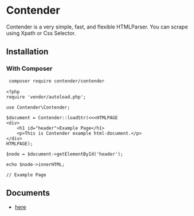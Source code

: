 Contender
============================================
Contender is a very simple, fast, and flexible HTMLParser.
You can scrape using Xpath or Css Selector.


Installation
---------------------------
### With Composer

``` .bash
 composer require contender/contender
```

``` .php
<?php
require 'vendor/autoload.php';

use Contender\Contender;

$document = Contender::loadStr(<<<HTMLPAGE
<div>
    <h1 id="header">Example Page</h1>
    <p>This is Contender example html-document.</p>
</div>
HTMLPAGE);

$node = $document->getElementById('header');

echo $node->innerHTML;

// Example Page

```

Documents
---------------------------------
 - [here](https://github.com/suzunone/Contender/blob/master/doc.md)